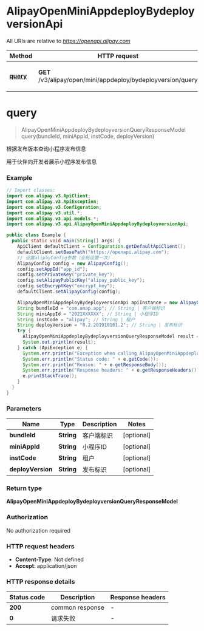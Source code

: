 # AlipayOpenMiniAppdeployBydeployversionApi

All URIs are relative to *https://openapi.alipay.com*

| Method | HTTP request | Description |
|------------- | ------------- | -------------|
| [**query**](AlipayOpenMiniAppdeployBydeployversionApi.md#query) | **GET** /v3/alipay/open/mini/appdeploy/bydeployversion/query | 根据发布版本查询小程序发布信息 |


<a name="query"></a>
# **query**
> AlipayOpenMiniAppdeployBydeployversionQueryResponseModel query(bundleId, miniAppId, instCode, deployVersion)

根据发布版本查询小程序发布信息

用于伙伴向开发者展示小程序发布信息

### Example
```java
// Import classes:
import com.alipay.v3.ApiClient;
import com.alipay.v3.ApiException;
import com.alipay.v3.Configuration;
import com.alipay.v3.util.*;
import com.alipay.v3.api.models.*;
import com.alipay.v3.api.AlipayOpenMiniAppdeployBydeployversionApi;

public class Example {
  public static void main(String[] args) {
    ApiClient defaultClient = Configuration.getDefaultApiClient();
    defaultClient.setBasePath("https://openapi.alipay.com");
    // 设置alipayConfig参数（全局设置一次）
    AlipayConfig config = new AlipayConfig();
    config.setAppId("app_id");
    config.setPrivateKey("private_key");
    config.setAlipayPublicKey("alipay_public_key");
    config.setEncryptKey("encrypt_key");
    defaultClient.setAlipayConfig(config);

    AlipayOpenMiniAppdeployBydeployversionApi apiInstance = new AlipayOpenMiniAppdeployBydeployversionApi(defaultClient);
    String bundleId = "com.amap.app"; // String | 客户端标识
    String miniAppId = "2021XXXXXX"; // String | 小程序ID
    String instCode = "alipay"; // String | 租户
    String deployVersion = "0.2.201910101.2"; // String | 发布标识
    try {
      AlipayOpenMiniAppdeployBydeployversionQueryResponseModel result = apiInstance.query(bundleId, miniAppId, instCode, deployVersion);
      System.out.println(result);
    } catch (ApiException e) {
      System.err.println("Exception when calling AlipayOpenMiniAppdeployBydeployversionApi#query");
      System.err.println("Status code: " + e.getCode());
      System.err.println("Reason: " + e.getResponseBody());
      System.err.println("Response headers: " + e.getResponseHeaders());
      e.printStackTrace();
    }
  }
}
```

### Parameters

| Name | Type | Description  | Notes |
|------------- | ------------- | ------------- | -------------|
| **bundleId** | **String**| 客户端标识 | [optional] |
| **miniAppId** | **String**| 小程序ID | [optional] |
| **instCode** | **String**| 租户 | [optional] |
| **deployVersion** | **String**| 发布标识 | [optional] |

### Return type

**AlipayOpenMiniAppdeployBydeployversionQueryResponseModel**

### Authorization

No authorization required

### HTTP request headers

 - **Content-Type**: Not defined
 - **Accept**: application/json

### HTTP response details
| Status code | Description | Response headers |
|-------------|-------------|------------------|
| **200** | common response |  -  |
| **0** | 请求失败 |  -  |

